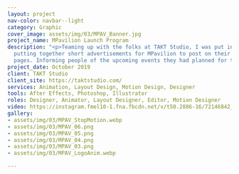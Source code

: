 ```yaml
---
layout: project
nav-color: navbar--light
category: Graphic
cover_image: assets/img/03/MPAV_Banner.jpg
project_name: MPavilion Launch Program
description: "<p>Teaming up with the folks at TAKT Studio, I was put in charge of
  putting together short advertisements for MPavilion to post on their social media
  pages. Informing people of the upcoming events they had planned for the local community.</p>"
project_date: October 2019
client: TAKT Studio
client_site: https://taktstudio.com/
services: Animation, Layout Design, Motion Design, Designer
tools: After Effects, Photoshop, Illustrator
roles: Designer, Animator, Layout Designer, Editor, Motion Designer
video: https://instagram.fmel10-1.fna.fbcdn.net/v/t50.2886-16/72146842_2436137513137109_7715837789553085453_n.mp4?efg=eyJ2ZW5jb2RlX3RhZyI6InZ0c192b2RfdXJsZ2VuLjcyMC5mZWVkLmRlZmF1bHQiLCJxZV9ncm91cHMiOiJbXCJpZ193ZWJfZGVsaXZlcnlfdnRzX290ZlwiXSJ9&_nc_ht=instagram.fmel10-1.fna.fbcdn.net&_nc_cat=105&_nc_ohc=Vm69V_U_1k8AX8gUv9c&vs=17977474951287356_1703972983&_nc_vs=HBksFQAYJEdKcmZUQVRWTXhoM3A2Y0lBQTNNMk42V0tSUnJia1lMQUFBRhUAAsgBABUAGCRHQnFhVFFUc1V2TVc1NDhBQUZabno2MkJKdzhnYmtZTEFBQUYVAgLIAQAoABgAGwGIB3VzZV9vaWwBMBUAABgAFvjShsrgmu8%2FFQIoAkMzLBdAPRDlYEGJNxgSZGFzaF9iYXNlbGluZV8xX3YxEQB16gcA&_nc_rid=5617c89642&oe=5F17B2B6&oh=f3882ca7d0b626bf5c89d985459d3a3d
gallery:
- assets/img/03/MPAV_StopMotion.webp
- assets/img/03/MPAV_06.png
- assets/img/03/MPAV_05.png
- assets/img/03/MPAV_04.png
- assets/img/03/MPAV_03.png
- assets/img/03/MPAV_LogoAnim.webp

---
```

